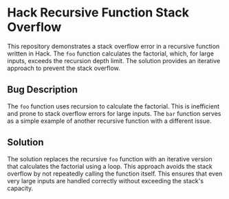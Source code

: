 # Hack Recursive Function Stack Overflow

This repository demonstrates a stack overflow error in a recursive function written in Hack.  The `foo` function calculates the factorial, which, for large inputs, exceeds the recursion depth limit. The solution provides an iterative approach to prevent the stack overflow.

## Bug Description
The `foo` function uses recursion to calculate the factorial.  This is inefficient and prone to stack overflow errors for large inputs.  The `bar` function serves as a simple example of another recursive function with a different issue. 

## Solution
The solution replaces the recursive `foo` function with an iterative version that calculates the factorial using a loop. This approach avoids the stack overflow by not repeatedly calling the function itself.  This ensures that even very large inputs are handled correctly without exceeding the stack's capacity. 